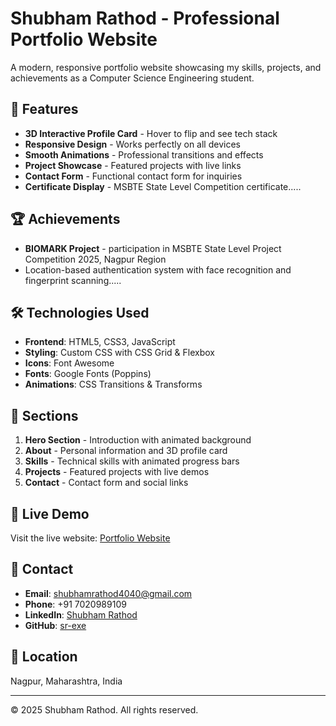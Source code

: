 # Shubham Rathod - Professional Portfolio Website

A modern, responsive portfolio website showcasing my skills, projects, and achievements as a Computer Science Engineering student.

## 🌟 Features

- **3D Interactive Profile Card** - Hover to flip and see tech stack
- **Responsive Design** - Works perfectly on all devices
- **Smooth Animations** - Professional transitions and effects
- **Project Showcase** - Featured projects with live links
- **Contact Form** - Functional contact form for inquiries
- **Certificate Display** - MSBTE State Level Competition certificate.....

## 🏆 Achievements

- **BIOMARK Project** - participation in MSBTE State Level Project Competition 2025, Nagpur Region
- Location-based authentication system with face recognition and fingerprint scanning.....

## 🛠️ Technologies Used

- **Frontend**: HTML5, CSS3, JavaScript
- **Styling**: Custom CSS with CSS Grid & Flexbox
- **Icons**: Font Awesome
- **Fonts**: Google Fonts (Poppins)
- **Animations**: CSS Transitions & Transforms

## 📱 Sections 

1. **Hero Section** - Introduction with animated background
2. **About** - Personal information and 3D profile card
3. **Skills** - Technical skills with animated progress bars
4. **Projects** - Featured projects with live demos
5. **Contact** - Contact form and social links

## 🚀 Live Demo

Visit the live website: [Portfolio Website](https://sr-exe.github.io/portfolio-website/)

## 📧 Contact 

- **Email**: shubhamrathod4040@gmail.com
- **Phone**: +91 7020989109
- **LinkedIn**: [Shubham Rathod](https://www.linkedin.com/in/shubham-rathod-337b40384)
- **GitHub**: [sr-exe](https://github.com/sr-exe)

## 📍 Location

Nagpur, Maharashtra, India

--------------------------------------------------------------------------------------------------------------------------------------------------------------------------------------------------------------------

© 2025 Shubham Rathod. All rights reserved.
